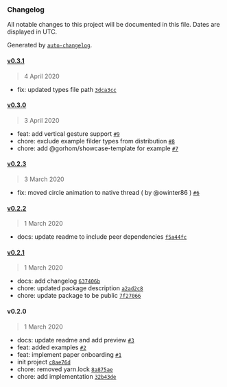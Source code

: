 ### Changelog

All notable changes to this project will be documented in this file. Dates are displayed in UTC.

Generated by [`auto-changelog`](https://github.com/CookPete/auto-changelog).

#### [v0.3.1](https://github.com/gorhom/react-native-paper-onboarding/compare/v0.3.0...v0.3.1)

> 4 April 2020

- fix: updated types file path [`3dca3cc`](https://github.com/gorhom/react-native-paper-onboarding/commit/3dca3ccfeec24f3e168e8db03c3371d5b3ef0ddd)

#### [v0.3.0](https://github.com/gorhom/react-native-paper-onboarding/compare/v0.2.3...v0.3.0)

> 3 April 2020

- feat: add vertical gesture support [`#9`](https://github.com/gorhom/react-native-paper-onboarding/pull/9)
- chore: exclude example filder types from distribution [`#8`](https://github.com/gorhom/react-native-paper-onboarding/pull/8)
- chore: add @gorhom/showcase-template for example [`#7`](https://github.com/gorhom/react-native-paper-onboarding/pull/7)

#### [v0.2.3](https://github.com/gorhom/react-native-paper-onboarding/compare/v0.2.2...v0.2.3)

> 3 March 2020

- fix: moved circle animation to native thread ( by @owinter86 ) [`#6`](https://github.com/gorhom/react-native-paper-onboarding/pull/6)

#### [v0.2.2](https://github.com/gorhom/react-native-paper-onboarding/compare/v0.2.1...v0.2.2)

> 1 March 2020

- docs: update readme to include peer dependencies [`f5a44fc`](https://github.com/gorhom/react-native-paper-onboarding/commit/f5a44fc65111ae07980f58a7fd4c189f0617b43d)

#### [v0.2.1](https://github.com/gorhom/react-native-paper-onboarding/compare/v0.2.0...v0.2.1)

> 1 March 2020

- docs: add changelog [`637406b`](https://github.com/gorhom/react-native-paper-onboarding/commit/637406b24a1fed892993cacc30c219f0e84a4c64)
- chore: updated package description [`a2ad2c8`](https://github.com/gorhom/react-native-paper-onboarding/commit/a2ad2c81ba54cc4f1842dfaec61e5911fa87d617)
- chore: update package to be public [`7f27066`](https://github.com/gorhom/react-native-paper-onboarding/commit/7f2706682ec8bc0bdfbe6f70da92f9111b61ff6b)

#### v0.2.0

> 1 March 2020

- docs: update readme and add preview [`#3`](https://github.com/gorhom/react-native-paper-onboarding/pull/3)
- feat: added examples [`#2`](https://github.com/gorhom/react-native-paper-onboarding/pull/2)
- feat: implement paper onboarding [`#1`](https://github.com/gorhom/react-native-paper-onboarding/pull/1)
- init project [`c8ae76d`](https://github.com/gorhom/react-native-paper-onboarding/commit/c8ae76d14b92f5591089a344fe1a723d7658b5d6)
- chore: removed yarn.lock [`8a875ae`](https://github.com/gorhom/react-native-paper-onboarding/commit/8a875ae768a5331dbb178dbccf1d7314dc574408)
- chore: add implementation [`32b43de`](https://github.com/gorhom/react-native-paper-onboarding/commit/32b43de35891bdc33cc252773cbdab96f1c4df58)
